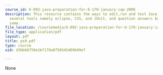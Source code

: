 ```yaml
---
course_id: 6-092-java-preparation-for-6-170-january-iap-2006
description: This resource contains the ways to edit,run and test Java code including
  several tools namely eclipse, CVS, and JUnit, and question answers based on the
  same.
file_location: /coursemedia/6-092-java-preparation-for-6-170-january-iap-2006/d3bbb6759e1bf179a8f56545d69b99e7_ps0.pdf
file_type: application/pdf
layout: pdf
title: ps0.pdf
type: course
uid: d3bbb6759e1bf179a8f56545d69b99e7

---
```

None